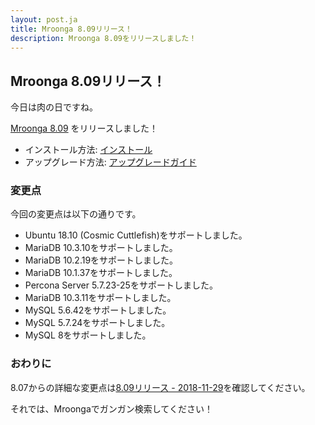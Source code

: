 ```yaml
---
layout: post.ja
title: Mroonga 8.09リリース！
description: Mroonga 8.09をリリースしました！
---
```


## Mroonga 8.09リリース！

今日は肉の日ですね。

[Mroonga 8.09](/ja/docs/news.html#release-8-09) をリリースしました！

* インストール方法: [インストール](/ja/docs/install.html)
* アップグレード方法: [アップグレードガイド](/ja/docs/upgrade.html)

### 変更点

今回の変更点は以下の通りです。

  * Ubuntu 18.10 (Cosmic Cuttlefish)をサポートしました。
  * MariaDB 10.3.10をサポートしました。
  * MariaDB 10.2.19をサポートしました。
  * MariaDB 10.1.37をサポートしました。
  * Percona Server 5.7.23-25をサポートしました。
  * MariaDB 10.3.11をサポートしました。
  * MySQL 5.6.42をサポートしました。
  * MySQL 5.7.24をサポートしました。
  * MySQL 8をサポートしました。

### おわりに

8.07からの詳細な変更点は[8.09リリース - 2018-11-29](/ja/docs/news.html#release-8-09)を確認してください。

それでは、Mroongaでガンガン検索してください！
